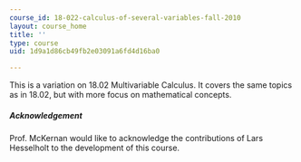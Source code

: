 ```yaml
---
course_id: 18-022-calculus-of-several-variables-fall-2010
layout: course_home
title: ''
type: course
uid: 1d9a1d86cb49fb2e03091a6fd4d16ba0

---
```

This is a variation on 18.02 Multivariable Calculus. It covers the same topics as in 18.02, but with more focus on mathematical concepts.
##### Acknowledgement

Prof. McKernan would like to acknowledge the contributions of Lars Hesselholt to the development of this course.
